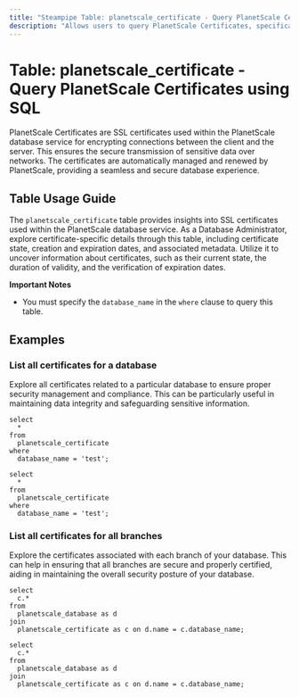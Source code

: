 ```yaml
---
title: "Steampipe Table: planetscale_certificate - Query PlanetScale Certificates using SQL"
description: "Allows users to query PlanetScale Certificates, specifically the details of SSL certificates used in PlanetScale database service."
---
```


# Table: planetscale_certificate - Query PlanetScale Certificates using SQL

PlanetScale Certificates are SSL certificates used within the PlanetScale database service for encrypting connections between the client and the server. This ensures the secure transmission of sensitive data over networks. The certificates are automatically managed and renewed by PlanetScale, providing a seamless and secure database experience.

## Table Usage Guide

The `planetscale_certificate` table provides insights into SSL certificates used within the PlanetScale database service. As a Database Administrator, explore certificate-specific details through this table, including certificate state, creation and expiration dates, and associated metadata. Utilize it to uncover information about certificates, such as their current state, the duration of validity, and the verification of expiration dates.

**Important Notes**
- You must specify the `database_name` in the `where` clause to query this table.

## Examples

### List all certificates for a database
Explore all certificates related to a particular database to ensure proper security management and compliance. This can be particularly useful in maintaining data integrity and safeguarding sensitive information.

```sql+postgres
select
  *
from
  planetscale_certificate
where
  database_name = 'test';
```

```sql+sqlite
select
  *
from
  planetscale_certificate
where
  database_name = 'test';
```

### List all certificates for all branches
Explore the certificates associated with each branch of your database. This can help in ensuring that all branches are secure and properly certified, aiding in maintaining the overall security posture of your database.

```sql+postgres
select
  c.*
from
  planetscale_database as d
join
  planetscale_certificate as c on d.name = c.database_name;
```

```sql+sqlite
select
  c.*
from
  planetscale_database as d
join
  planetscale_certificate as c on d.name = c.database_name;
```